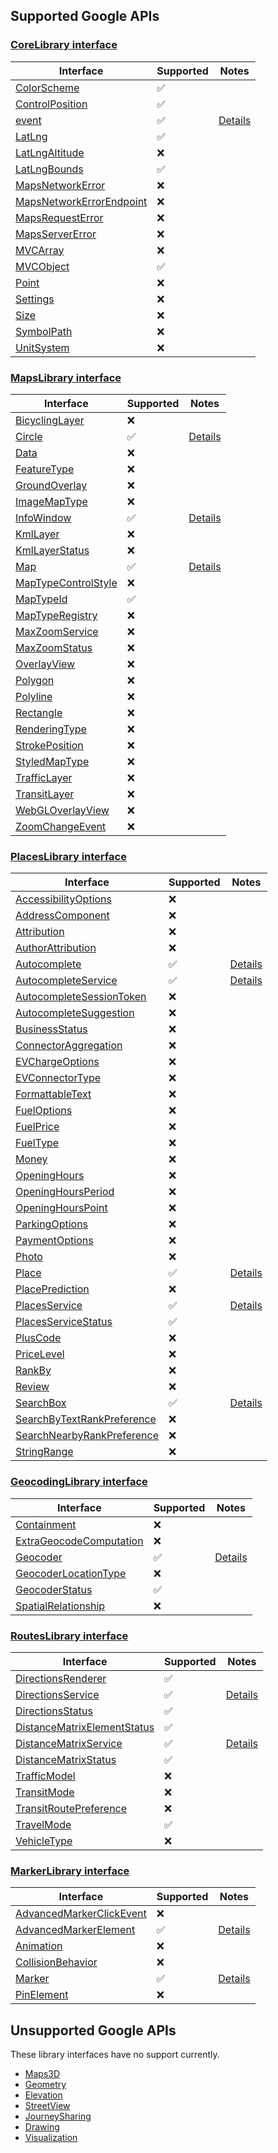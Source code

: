 ## Supported Google APIs

### [CoreLibrary interface](https://developers-dot-devsite-v2-prod.appspot.com/maps/documentation/javascript/reference/library-interfaces#CoreLibrary)

| Interface                                                                                                                                              | Supported          | Notes               |
| ------------------------------------------------------------------------------------------------------------------------------------------------------ | ------------------ | ------------------- |
| [ColorScheme](https://developers-dot-devsite-v2-prod.appspot.com/maps/documentation/javascript/reference/map#ColorScheme)                              | :white_check_mark: |                     |
| [ControlPosition](https://developers-dot-devsite-v2-prod.appspot.com/maps/documentation/javascript/reference/control#ControlPosition)                  | :white_check_mark: |                     |
| [event](https://developers-dot-devsite-v2-prod.appspot.com/maps/documentation/javascript/reference/event#event)                                        | :white_check_mark: | [Details](event.md) |
| [LatLng](https://developers-dot-devsite-v2-prod.appspot.com/maps/documentation/javascript/reference/coordinates#LatLng)                                | :white_check_mark: |                     |
| [LatLngAltitude](https://developers-dot-devsite-v2-prod.appspot.com/maps/documentation/javascript/reference/coordinates#LatLngAltitude)                | :x:                |                     |
| [LatLngBounds](https://developers-dot-devsite-v2-prod.appspot.com/maps/documentation/javascript/reference/coordinates#LatLngBounds)                    | :white_check_mark: |                     |
| [MapsNetworkError](https://developers-dot-devsite-v2-prod.appspot.com/maps/documentation/javascript/reference/errors#MapsNetworkError)                 | :x:                |                     |
| [MapsNetworkErrorEndpoint](https://developers-dot-devsite-v2-prod.appspot.com/maps/documentation/javascript/reference/errors#MapsNetworkErrorEndpoint) | :x:                |                     |
| [MapsRequestError](https://developers-dot-devsite-v2-prod.appspot.com/maps/documentation/javascript/reference/errors#MapsRequestError)                 | :x:                |                     |
| [MapsServerError](https://developers-dot-devsite-v2-prod.appspot.com/maps/documentation/javascript/reference/errors#MapsServerError)                   | :x:                |                     |
| [MVCArray](https://developers-dot-devsite-v2-prod.appspot.com/maps/documentation/javascript/reference/event#MVCArray)                                  | :x:                |                     |
| [MVCObject](https://developers-dot-devsite-v2-prod.appspot.com/maps/documentation/javascript/reference/event#MVCObject)                                | :white_check_mark: |                     |
| [Point](https://developers-dot-devsite-v2-prod.appspot.com/maps/documentation/javascript/reference/coordinates#Point)                                  | :x:                |                     |
| [Settings](https://developers-dot-devsite-v2-prod.appspot.com/maps/documentation/javascript/reference/settings#Settings)                               | :x:                |                     |
| [Size](https://developers-dot-devsite-v2-prod.appspot.com/maps/documentation/javascript/reference/coordinates#Size)                                    | :x:                |                     |
| [SymbolPath](https://developers-dot-devsite-v2-prod.appspot.com/maps/documentation/javascript/reference/marker#SymbolPath)                             | :x:                |                     |
| [UnitSystem](https://developers-dot-devsite-v2-prod.appspot.com/maps/documentation/javascript/reference/directions#UnitSystem)                         | :x:                |                     |

### [MapsLibrary interface](https://developers-dot-devsite-v2-prod.appspot.com/maps/documentation/javascript/reference/library-interfaces#MapsLibrary)

| Interface                                                                                                                                     | Supported          | Notes                    |
| --------------------------------------------------------------------------------------------------------------------------------------------- | ------------------ | ------------------------ |
| [BicyclingLayer](https://developers-dot-devsite-v2-prod.appspot.com/maps/documentation/javascript/reference/map#BicyclingLayer)               | :x:                |                          |
| [Circle](https://developers-dot-devsite-v2-prod.appspot.com/maps/documentation/javascript/reference/polygon#Circle)                           | :white_check_mark: | [Details](circle.md)     |
| [Data](https://developers-dot-devsite-v2-prod.appspot.com/maps/documentation/javascript/reference/data#Data)                                  | :x:                |                          |
| [FeatureType](https://developers-dot-devsite-v2-prod.appspot.com/maps/documentation/javascript/reference/data-driven-styling#FeatureType)     | :x:                |                          |
| [GroundOverlay](https://developers-dot-devsite-v2-prod.appspot.com/maps/documentation/javascript/reference/image-overlay#GroundOverlay)       | :x:                |                          |
| [ImageMapType](https://developers-dot-devsite-v2-prod.appspot.com/maps/documentation/javascript/reference/image-overlay#ImageMapType)         | :x:                |                          |
| [InfoWindow](https://developers-dot-devsite-v2-prod.appspot.com/maps/documentation/javascript/reference/info-window#InfoWindow)               | :white_check_mark: | [Details](infowindow.md) |
| [KmlLayer](https://developers-dot-devsite-v2-prod.appspot.com/maps/documentation/javascript/reference/kml#KmlLayer)                           | :x:                |                          |
| [KmlLayerStatus](https://developers-dot-devsite-v2-prod.appspot.com/maps/documentation/javascript/reference/kml#KmlLayerStatus)               | :x:                |                          |
| [Map](https://developers-dot-devsite-v2-prod.appspot.com/maps/documentation/javascript/reference/map#Map)                                     | :white_check_mark: | [Details](maps.md)       |
| [MapTypeControlStyle](https://developers-dot-devsite-v2-prod.appspot.com/maps/documentation/javascript/reference/control#MapTypeControlStyle) | :x:                |                          |
| [MapTypeId](https://developers-dot-devsite-v2-prod.appspot.com/maps/documentation/javascript/reference/map#MapTypeId)                         | :white_check_mark: |                          |
| [MapTypeRegistry](https://developers-dot-devsite-v2-prod.appspot.com/maps/documentation/javascript/reference/map#MapTypeRegistry)             | :x:                |                          |
| [MaxZoomService](https://developers-dot-devsite-v2-prod.appspot.com/maps/documentation/javascript/reference/max-zoom#MaxZoomService)          | :x:                |                          |
| [MaxZoomStatus](https://developers-dot-devsite-v2-prod.appspot.com/maps/documentation/javascript/reference/max-zoom#MaxZoomStatus)            | :x:                |                          |
| [OverlayView](https://developers-dot-devsite-v2-prod.appspot.com/maps/documentation/javascript/reference/overlay-view#OverlayView)            | :x:                |                          |
| [Polygon](https://developers-dot-devsite-v2-prod.appspot.com/maps/documentation/javascript/reference/polygon#Polygon)                         | :x:                |                          |
| [Polyline](https://developers-dot-devsite-v2-prod.appspot.com/maps/documentation/javascript/reference/polygon#Polyline)                       | :x:                |                          |
| [Rectangle](https://developers-dot-devsite-v2-prod.appspot.com/maps/documentation/javascript/reference/polygon#Rectangle)                     | :x:                |                          |
| [RenderingType](https://developers-dot-devsite-v2-prod.appspot.com/maps/documentation/javascript/reference/map#RenderingType)                 | :x:                |                          |
| [StrokePosition](https://developers-dot-devsite-v2-prod.appspot.com/maps/documentation/javascript/reference/polygon#StrokePosition)           | :x:                |                          |
| [StyledMapType](https://developers-dot-devsite-v2-prod.appspot.com/maps/documentation/javascript/reference/image-overlay#StyledMapType)       | :x:                |                          |
| [TrafficLayer](https://developers-dot-devsite-v2-prod.appspot.com/maps/documentation/javascript/reference/map#TrafficLayer)                   | :x:                |                          |
| [TransitLayer](https://developers-dot-devsite-v2-prod.appspot.com/maps/documentation/javascript/reference/map#TransitLayer)                   | :x:                |                          |
| [WebGLOverlayView](https://developers-dot-devsite-v2-prod.appspot.com/maps/documentation/javascript/reference/webgl#WebGLOverlayView)         | :x:                |                          |
| [ZoomChangeEvent](https://developers-dot-devsite-v2-prod.appspot.com/maps/documentation/javascript/reference/map#ZoomChangeEvent)             | :x:                |                          |

### [PlacesLibrary interface](https://developers-dot-devsite-v2-prod.appspot.com/maps/documentation/javascript/reference/library-interfaces#PlacesLibrary)

| Interface                                                                                                                                                         | Supported          | Notes                                                |
| ----------------------------------------------------------------------------------------------------------------------------------------------------------------- | ------------------ | ---------------------------------------------------- |
| [AccessibilityOptions](https://developers-dot-devsite-v2-prod.appspot.com/maps/documentation/javascript/reference/place#AccessibilityOptions)                     | :x:                |                                                      |
| [AddressComponent](https://developers-dot-devsite-v2-prod.appspot.com/maps/documentation/javascript/reference/place#AddressComponent)                             | :x:                |                                                      |
| [Attribution](https://developers-dot-devsite-v2-prod.appspot.com/maps/documentation/javascript/reference/place#Attribution)                                       | :x:                |                                                      |
| [AuthorAttribution](https://developers-dot-devsite-v2-prod.appspot.com/maps/documentation/javascript/reference/place#AuthorAttribution)                           | :x:                |                                                      |
| [Autocomplete](https://developers-dot-devsite-v2-prod.appspot.com/maps/documentation/javascript/reference/places-widget#Autocomplete)                             | :white_check_mark: | [Details](autocomplete.md#autocomplete-class)        |
| [AutocompleteService](https://developers-dot-devsite-v2-prod.appspot.com/maps/documentation/javascript/reference/places-autocomplete-service#AutocompleteService) | :white_check_mark: | [Details](autocomplete.md#autocompleteservice-class) |
| [AutocompleteSessionToken](https://developers-dot-devsite-v2-prod.appspot.com/maps/documentation/javascript/reference/autocomplete-data#AutocompleteSessionToken) | :x:                |                                                      |
| [AutocompleteSuggestion](https://developers-dot-devsite-v2-prod.appspot.com/maps/documentation/javascript/reference/autocomplete-data#AutocompleteSuggestion)     | :x:                |                                                      |
| [BusinessStatus](https://developers-dot-devsite-v2-prod.appspot.com/maps/documentation/javascript/reference/places-service#BusinessStatus)                        | :x:                |                                                      |
| [ConnectorAggregation](https://developers-dot-devsite-v2-prod.appspot.com/maps/documentation/javascript/reference/place#ConnectorAggregation)                     | :x:                |                                                      |
| [EVChargeOptions](https://developers-dot-devsite-v2-prod.appspot.com/maps/documentation/javascript/reference/place#EVChargeOptions)                               | :x:                |                                                      |
| [EVConnectorType](https://developers-dot-devsite-v2-prod.appspot.com/maps/documentation/javascript/reference/place#EVConnectorType)                               | :x:                |                                                      |
| [FormattableText](https://developers-dot-devsite-v2-prod.appspot.com/maps/documentation/javascript/reference/autocomplete-data#FormattableText)                   | :x:                |                                                      |
| [FuelOptions](https://developers-dot-devsite-v2-prod.appspot.com/maps/documentation/javascript/reference/place#FuelOptions)                                       | :x:                |                                                      |
| [FuelPrice](https://developers-dot-devsite-v2-prod.appspot.com/maps/documentation/javascript/reference/place#FuelPrice)                                           | :x:                |                                                      |
| [FuelType](https://developers-dot-devsite-v2-prod.appspot.com/maps/documentation/javascript/reference/place#FuelType)                                             | :x:                |                                                      |
| [Money](https://developers-dot-devsite-v2-prod.appspot.com/maps/documentation/javascript/reference/place#Money)                                                   | :x:                |                                                      |
| [OpeningHours](https://developers-dot-devsite-v2-prod.appspot.com/maps/documentation/javascript/reference/place#OpeningHours)                                     | :x:                |                                                      |
| [OpeningHoursPeriod](https://developers-dot-devsite-v2-prod.appspot.com/maps/documentation/javascript/reference/place#OpeningHoursPeriod)                         | :x:                |                                                      |
| [OpeningHoursPoint](https://developers-dot-devsite-v2-prod.appspot.com/maps/documentation/javascript/reference/place#OpeningHoursPoint)                           | :x:                |                                                      |
| [ParkingOptions](https://developers-dot-devsite-v2-prod.appspot.com/maps/documentation/javascript/reference/place#ParkingOptions)                                 | :x:                |                                                      |
| [PaymentOptions](https://developers-dot-devsite-v2-prod.appspot.com/maps/documentation/javascript/reference/place#PaymentOptions)                                 | :x:                |                                                      |
| [Photo](https://developers-dot-devsite-v2-prod.appspot.com/maps/documentation/javascript/reference/place#Photo)                                                   | :x:                |                                                      |
| [Place](https://developers-dot-devsite-v2-prod.appspot.com/maps/documentation/javascript/reference/place#Place)                                                   | :white_check_mark: | [Details](newPlaces.md)                              |
| [PlacePrediction](https://developers-dot-devsite-v2-prod.appspot.com/maps/documentation/javascript/reference/autocomplete-data#PlacePrediction)                   | :x:                |                                                      |
| [PlacesService](https://developers-dot-devsite-v2-prod.appspot.com/maps/documentation/javascript/reference/places-service#PlacesService)                          | :white_check_mark: | [Details](placesService.md)                          |
| [PlacesServiceStatus](https://developers-dot-devsite-v2-prod.appspot.com/maps/documentation/javascript/reference/places-service#PlacesServiceStatus)              | :white_check_mark: |                                                      |
| [PlusCode](https://developers-dot-devsite-v2-prod.appspot.com/maps/documentation/javascript/reference/place#PlusCode)                                             | :x:                |                                                      |
| [PriceLevel](https://developers-dot-devsite-v2-prod.appspot.com/maps/documentation/javascript/reference/place#PriceLevel)                                         | :x:                |                                                      |
| [RankBy](https://developers-dot-devsite-v2-prod.appspot.com/maps/documentation/javascript/reference/places-service#RankBy)                                        | :x:                |                                                      |
| [Review](https://developers-dot-devsite-v2-prod.appspot.com/maps/documentation/javascript/reference/place#Review)                                                 | :x:                |                                                      |
| [SearchBox](https://developers-dot-devsite-v2-prod.appspot.com/maps/documentation/javascript/reference/places-widget#SearchBox)                                   | :white_check_mark: | [Details](autocomplete.md#searchbox-class)           |
| [SearchByTextRankPreference](https://developers-dot-devsite-v2-prod.appspot.com/maps/documentation/javascript/reference/place#SearchByTextRankPreference)         | :x:                |                                                      |
| [SearchNearbyRankPreference](https://developers-dot-devsite-v2-prod.appspot.com/maps/documentation/javascript/reference/place#SearchNearbyRankPreference)         | :x:                |                                                      |
| [StringRange](https://developers-dot-devsite-v2-prod.appspot.com/maps/documentation/javascript/reference/autocomplete-data#StringRange)                           | :x:                |                                                      |

### [GeocodingLibrary interface](https://developers-dot-devsite-v2-prod.appspot.com/maps/documentation/javascript/reference/library-interfaces#GeocodingLibrary)

| Interface                                                                                                                                              | Supported          | Notes                  |
| ------------------------------------------------------------------------------------------------------------------------------------------------------ | ------------------ | ---------------------- |
| [Containment](https://developers-dot-devsite-v2-prod.appspot.com/maps/documentation/javascript/reference/geocoder#Containment)                         | :x:                |                        |
| [ExtraGeocodeComputation](https://developers-dot-devsite-v2-prod.appspot.com/maps/documentation/javascript/reference/geocoder#ExtraGeocodeComputation) | :x:                |                        |
| [Geocoder](https://developers-dot-devsite-v2-prod.appspot.com/maps/documentation/javascript/reference/geocoder#Geocoder)                               | :white_check_mark: | [Details](geocoder.md) |
| [GeocoderLocationType](https://developers-dot-devsite-v2-prod.appspot.com/maps/documentation/javascript/reference/geocoder#GeocoderLocationType)       | :x:                |                        |
| [GeocoderStatus](https://developers-dot-devsite-v2-prod.appspot.com/maps/documentation/javascript/reference/geocoder#GeocoderStatus)                   | :white_check_mark: |                        |
| [SpatialRelationship](https://developers-dot-devsite-v2-prod.appspot.com/maps/documentation/javascript/reference/geocoder#SpatialRelationship)         | :x:                |                        |

### [RoutesLibrary interface](https://developers-dot-devsite-v2-prod.appspot.com/maps/documentation/javascript/reference/library-interfaces#RoutesLibrary)

| Interface                                                                                                                                                             | Supported          | Notes                                                |
| --------------------------------------------------------------------------------------------------------------------------------------------------------------------- | ------------------ | ---------------------------------------------------- |
| [DirectionsRenderer](https://developers-dot-devsite-v2-prod.appspot.com/maps/documentation/javascript/reference/directions#DirectionsRenderer)                        | :white_check_mark: |                                                      |
| [DirectionsService](https://developers-dot-devsite-v2-prod.appspot.com/maps/documentation/javascript/reference/directions#DirectionsService)                          | :white_check_mark: | [Details](directions.md#directionsservice-class)     |
| [DirectionsStatus](https://developers-dot-devsite-v2-prod.appspot.com/maps/documentation/javascript/reference/directions#DirectionsStatus)                            | :white_check_mark: |                                                      |
| [DistanceMatrixElementStatus](https://developers-dot-devsite-v2-prod.appspot.com/maps/documentation/javascript/reference/distance-matrix#DistanceMatrixElementStatus) | :white_check_mark: |                                                      |
| [DistanceMatrixService](https://developers-dot-devsite-v2-prod.appspot.com/maps/documentation/javascript/reference/distance-matrix#DistanceMatrixService)             | :white_check_mark: | [Details](directions.md#distancematrixservice-class) |
| [DistanceMatrixStatus](https://developers-dot-devsite-v2-prod.appspot.com/maps/documentation/javascript/reference/distance-matrix#DistanceMatrixStatus)               | :white_check_mark: |                                                      |
| [TrafficModel](https://developers-dot-devsite-v2-prod.appspot.com/maps/documentation/javascript/reference/directions#TrafficModel)                                    | :x:                |                                                      |
| [TransitMode](https://developers-dot-devsite-v2-prod.appspot.com/maps/documentation/javascript/reference/directions#TransitMode)                                      | :x:                |                                                      |
| [TransitRoutePreference](https://developers-dot-devsite-v2-prod.appspot.com/maps/documentation/javascript/reference/directions#TransitRoutePreference)                | :x:                |                                                      |
| [TravelMode](https://developers-dot-devsite-v2-prod.appspot.com/maps/documentation/javascript/reference/directions#TravelMode)                                        | :white_check_mark: |                                                      |
| [VehicleType](https://developers-dot-devsite-v2-prod.appspot.com/maps/documentation/javascript/reference/directions#VehicleType)                                      | :x:                |                                                      |

### [MarkerLibrary interface](https://developers-dot-devsite-v2-prod.appspot.com/maps/documentation/javascript/reference/library-interfaces#MarkerLibrary)

| Interface                                                                                                                                                        | Supported          | Notes                                             |
| ---------------------------------------------------------------------------------------------------------------------------------------------------------------- | ------------------ | ------------------------------------------------- |
| [AdvancedMarkerClickEvent](https://developers-dot-devsite-v2-prod.appspot.com/maps/documentation/javascript/reference/advanced-markers#AdvancedMarkerClickEvent) | :x:                |                                                   |
| [AdvancedMarkerElement](https://developers-dot-devsite-v2-prod.appspot.com/maps/documentation/javascript/reference/advanced-markers#AdvancedMarkerElement)       | :white_check_mark: | [Details](markers.md#advancedmarkerelement-class) |
| [Animation](https://developers-dot-devsite-v2-prod.appspot.com/maps/documentation/javascript/reference/marker#Animation)                                         | :x:                |                                                   |
| [CollisionBehavior](https://developers-dot-devsite-v2-prod.appspot.com/maps/documentation/javascript/reference/marker#CollisionBehavior)                         | :x:                |                                                   |
| [Marker](https://developers-dot-devsite-v2-prod.appspot.com/maps/documentation/javascript/reference/marker#Marker)                                               | :white_check_mark: | [Details](markers.md#marker-class)                |
| [PinElement](https://developers-dot-devsite-v2-prod.appspot.com/maps/documentation/javascript/reference/advanced-markers#PinElement)                             | :x:                |                                                   |

## Unsupported Google APIs

These library interfaces have no support currently.

- [Maps3D](https://developers-dot-devsite-v2-prod.appspot.com/maps/documentation/javascript/reference/library-interfaces#Maps3DLibrary)
- [Geometry](https://developers-dot-devsite-v2-prod.appspot.com/maps/documentation/javascript/reference/library-interfaces#GeometryLibrary)
- [Elevation](https://developers-dot-devsite-v2-prod.appspot.com/maps/documentation/javascript/reference/library-interfaces#ElevationLibrary)
- [StreetView](https://developers-dot-devsite-v2-prod.appspot.com/maps/documentation/javascript/reference/library-interfaces#StreetViewLibrary)
- [JourneySharing](https://developers-dot-devsite-v2-prod.appspot.com/maps/documentation/javascript/reference/library-interfaces#JourneySharingLibrary)
- [Drawing](https://developers-dot-devsite-v2-prod.appspot.com/maps/documentation/javascript/reference/library-interfaces#DrawingLibrary)
- [Visualization](https://developers-dot-devsite-v2-prod.appspot.com/maps/documentation/javascript/reference/library-interfaces#VisualizationLibrary)
